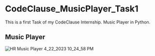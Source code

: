 # CodeClause_MusicPlayer_Task1


This is a first Task of my CodeClause Internship. Music Player in Python. 

## Music Player


![HR Music Player 4_22_2023 10_24_58 PM](https://user-images.githubusercontent.com/85254301/233797001-3b2dbc40-ff2e-4659-9ee6-ff18ad0d597b.png)
